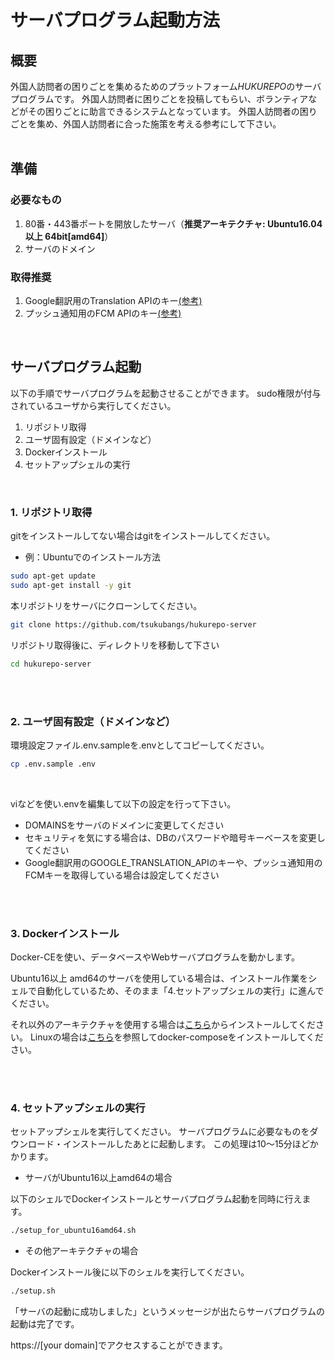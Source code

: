 # サーバプログラム起動方法
## 概要
外国人訪問者の困りごとを集めるためのプラットフォーム*HUKUREPO*のサーバプログラムです。
外国人訪問者に困りごとを投稿してもらい、ボランティアなどがその困りごとに助言できるシステムとなっています。
外国人訪問者の困りごとを集め、外国人訪問者に合った施策を考える参考にして下さい。
<br>
<br>

## 準備
### 必要なもの
1. 80番・443番ポートを開放したサーバ（**推奨アーキテクチャ: Ubuntu16.04以上 64bit[amd64]**）
1. サーバのドメイン

### 取得推奨
1. Google翻訳用のTranslation APIのキー[(参考)](https://cloud.google.com/translate/)
1. プッシュ通知用のFCM APIのキー[(参考)](https://firebase.google.com/docs/cloud-messaging/?hl=ja)
<br>

## サーバプログラム起動
以下の手順でサーバプログラムを起動させることができます。
sudo権限が付与されているユーザから実行してください。

1. リポジトリ取得
1. ユーザ固有設定（ドメインなど）
1. Dockerインストール
1. セットアップシェルの実行

<br>

### 1. リポジトリ取得
gitをインストールしてない場合はgitをインストールしてください。　
- 例：Ubuntuでのインストール方法
```bash
sudo apt-get update
sudo apt-get install -y git
```
本リポジトリをサーバにクローンしてください。
```bash
git clone https://github.com/tsukubangs/hukurepo-server
```
リポジトリ取得後に、ディレクトリを移動して下さい
```bash
cd hukurepo-server
```

<br>
<br>

### 2. ユーザ固有設定（ドメインなど）
環境設定ファイル.env.sampleを.envとしてコピーしてください。
```bash
cp .env.sample .env
```

<br>

viなどを使い.envを編集して以下の設定を行って下さい。
- DOMAINSをサーバのドメインに変更してください
- セキュリティを気にする場合は、DBのパスワードや暗号キーベースを変更してください
- Google翻訳用のGOOGLE_TRANSLATION_APIのキーや、プッシュ通知用のFCMキーを取得している場合は設定してください

<br>
<br>

### 3. Dockerインストール
Docker-CEを使い、データベースやWebサーバプログラムを動かします。

Ubuntu16以上 amd64のサーバを使用している場合は、インストール作業をシェルで自動化しているため、そのまま「4.セットアップシェルの実行」に進んでください。

それ以外のアーキテクチャを使用する場合は[こちら](https://www.docker.com/community-edition)からインストールしてください。
Linuxの場合は[こちら](https://docs.docker.com/compose/install/#prerequisites)を参照してdocker-composeをインストールしてください。

<br>
<br>

### 4. セットアップシェルの実行
セットアップシェルを実行してください。
サーバプログラムに必要なものをダウンロード・インストールしたあとに起動します。
この処理は10～15分ほどかかります。

- サーバがUbuntu16以上amd64の場合

以下のシェルでDockerインストールとサーバプログラム起動を同時に行えます。
```bash
./setup_for_ubuntu16amd64.sh
```

- その他アーキテクチャの場合

Dockerインストール後に以下のシェルを実行してください。
```bash
./setup.sh
```
「サーバの起動に成功しました」というメッセージが出たらサーバプログラムの起動は完了です。

https://[your domain]でアクセスすることができます。
